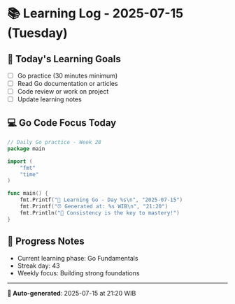 # 📚 Learning Log - 2025-07-15 (Tuesday)

## 🎯 Today's Learning Goals
- [ ] Go practice (30 minutes minimum)
- [ ] Read Go documentation or articles
- [ ] Code review or work on project
- [ ] Update learning notes

## 💻 Go Code Focus Today
```go
// Daily Go practice - Week 28
package main

import (
    "fmt"
    "time"
)

func main() {
    fmt.Printf("🚀 Learning Go - Day %s\n", "2025-07-15")
    fmt.Printf("⏰ Generated at: %s WIB\n", "21:20")
    fmt.Println("💪 Consistency is the key to mastery!")
}
```

## 🌟 Progress Notes
- Current learning phase: Go Fundamentals
- Streak day: 43
- Weekly focus: Building strong foundations

---
**🤖 Auto-generated**: 2025-07-15 at 21:20 WIB
